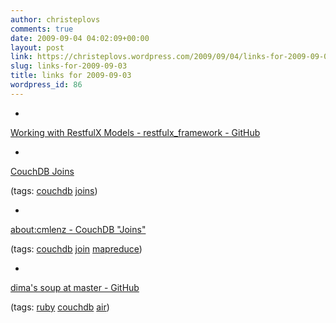 ```yaml
---
author: christeplovs
comments: true
date: 2009-09-04 04:02:09+00:00
layout: post
link: https://christeplovs.wordpress.com/2009/09/04/links-for-2009-09-03/
slug: links-for-2009-09-03
title: links for 2009-09-03
wordpress_id: 86
---
```


  * 
                

[Working with RestfulX Models - restfulx_framework - GitHub](http://wiki.github.com/dima/restfulx_framework/working-with-restfulx-models)


                
                
            
  * 
                

[CouchDB Joins](http://www.davispj.com/2008/10/02/couchdb-joins.html)


                
                

(tags: [couchdb](http://delicious.com/cteplovs/couchdb) [joins](http://delicious.com/cteplovs/joins))


            
  * 
                

[about:cmlenz - CouchDB "Joins"](http://www.cmlenz.net/archives/2007/10/couchdb-joins)


                
                

(tags: [couchdb](http://delicious.com/cteplovs/couchdb) [join](http://delicious.com/cteplovs/join) [mapreduce](http://delicious.com/cteplovs/mapreduce))


            
  * 
                

[dima's soup at master - GitHub](http://github.com/dima/soup/tree/master)


                
                

(tags: [ruby](http://delicious.com/cteplovs/ruby) [couchdb](http://delicious.com/cteplovs/couchdb) [air](http://delicious.com/cteplovs/air))


            
